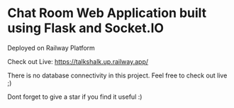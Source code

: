 # Chat Room Web Application built using Flask and Socket.IO

Deployed on Railway Platform

Check out Live: https://talkshalk.up.railway.app/

There is no database connectivity in this project. Feel free to check out live ;)

Dont forget to give a star if you find it useful :)
